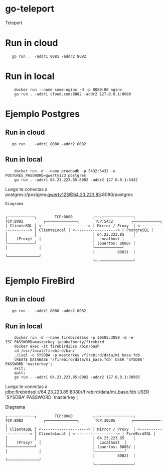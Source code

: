 # go-teleport
Teleport


# Run in cloud
```
   go run .  -addr1 8081 -addr2 8082
```


# Run in local

```
    docker run --name some-nginx -d -p 8080:80 nginx
    go run . -addr1 cloud.com:8082 -addr2 127.0.0.1:8080
```

# Ejemplo Postgres 

## Run in cloud
```
   go run .  -addr1 8080 -addr2 8082
```

## Run in local
```
    docker run -d --name pruebadb -p 5432:5432 -e POSTGRES_PASSWORD=qwerty123 postgres
    go run . -addr1 64.23.223.85:8082 -addr2 127.0.0.1:5432
```

Luego te conectas a  postgres://postgres:qwerty123@64.23.223.85:8080/postgres

```
Diagrama


┌────────────┐        TCP:8080         ┌──-──────────────┐        TCP:8082         ┌──────────────┐       TCP:5432        ┌────────────┐
│ ClienteSQL │ <---------------------> │ Mirror / Proxy  │ <---------------------> │ ClienteLocal │ <-------------------> │ PostgreSQL │
│            │                         │ 64.23.223.85    │                         │    (Proxy)   │                       │  Localhost │
└────────────┘                         │ (puertos: 8080/ │                         │              │                       └────────────┘
                                       │          8082)  │                         └──────────────┘
                                       └─-───────────────┘

```


# Ejemplo FireBird 

## Run in cloud
```
   go run .  -addr1 8080 -addr2 8082
```

## Run in local
```
    docker run -d --name firebird25ss -p 30505:3050 -d -e ISC_PASSWORD=masterkey jacobalberty/firebird
    docker exec -it firebird25ss /bin/bash
    cd /usr/local/firebird/bin/
    ./isql -u SYSDBA -p masterkey /firebird/data/mi_base.fdb
    CREATE DATABASE '/firebird/data/mi_base.fdb' USER 'SYSDBA' PASSWORD 'masterkey';
    exit;
    quit;
    go run . -addr1 64.23.223.85:8082 -addr2 127.0.0.1:30505
```

Luego te conectas a  jdbc:firebirdsql://64.23.223.85:8080//firebird/data/mi_base.fdb
USER 'SYSDBA' PASSWORD 'masterkey';


Diagrama

```
┌────────────┐        TCP:8080         ┌──-──────────────┐        TCP:8082         ┌──────────────┐       TCP:30505       ┌────────────-┐
│ ClienteSQL │ <---------------------> │ Mirror / Proxy  │ <---------------------> │ ClienteLocal │ <-------------------> │ FireBirdSQL │
│            │                         │ 64.23.223.85    │                         │    (Proxy)   │                       │  Localhost  │
└────────────┘                         │ (puertos: 8080/ │                         │              │                       └────────────-┘
                                       │          8082)  │                         └──────────────┘
                                       └─-───────────────┘
```